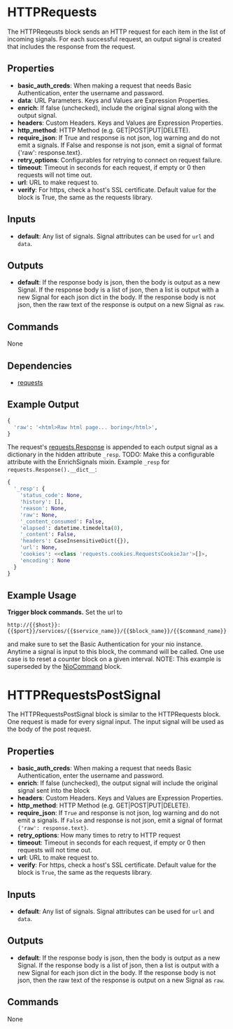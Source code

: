 HTTPRequests
============
The HTTPReqeusts block sends an HTTP request for each item in the list of incoming signals. For each successful request, an output signal is created that includes the response from the request.

Properties
----------
- **basic_auth_creds**: When making a request that needs Basic Authentication, enter the username and password.
- **data**: URL Parameters. Keys and Values are Expression Properties.
- **enrich**: If false (unchecked), include the original signal along with the output signal.
- **headers**: Custom Headers. Keys and Values are Expression Properties.
- **http_method**: HTTP Method (e.g. GET|POST|PUT|DELETE).
- **require_json**: If True and response is not json, log warning and do not emit a signals. If False and response is not json, emit a signal of format {'raw': response.text}.
- **retry_options**: Configurables for retrying to connect on request failure.
- **timeout**: Timeout in seconds for each request, if empty or 0 then requests will not time out.
- **url**: URL to make request to.
- **verify**: For https, check a host's SSL certificate. Default value for the block is True, the same as the requests library.

Inputs
------
- **default**: Any list of signals. Signal attributes can be used for `url` and `data`.

Outputs
-------
- **default**: If the response body is json, then the body is output as a new Signal.  If the response body is a list of json, then a list is output with a new Signal for each json dict in the body.  If the response body is not json, then the raw text of the response is output on a new Signal as `raw`.

Commands
--------
None

Dependencies
------------
-   [requests](https://pypi.python.org/pypi/requests/)

Example Output
--------------
```python
{
  'raw': '<html>Raw html page... boring</html>',
}
```
The request's [requests.Response](http://docs.python-requests.org/en/latest/api/#requests.Response) is appended to each output signal as a dictionary in the hidden attribute `_resp`. TODO: Make this a configurable attribute with the EnrichSignals mixin.
Example `_resp` for `requests.Response().__dict__`:
```python
{
  '_resp': {
    'status_code': None,
    'history': [],
    'reason': None,
    'raw': None,
    '_content_consumed': False,
    'elapsed': datetime.timedelta(0),
    '_content': False,
    'headers': CaseInsensitiveDict({}),
    'url': None,
    'cookies': <<class 'requests.cookies.RequestsCookieJar'>[]>,
    'encoding': None
  }
}
```

Example Usage
-------------
**Trigger block commands.** Set the url to
```
http://{{$host}}:{{$port}}/services/{{$service_name}}/{{$block_name}}/{{$command_name}}
```
and make sure to set the Basic Authentication for your nio instance. Anytime a signal is input to this block, the command will be called. One use case is to reset a counter block on a given interval.
NOTE: This example is superseded by the [NioCommand](https://github.com/nio-blocks/nio_command) block.

HTTPRequestsPostSignal
======================
The HTTPRequestsPostSignal block is similar to the HTTPRequests block.  One request is made for every signal input.  The input signal will be used as the body of the post request.

Properties
----------
- **basic_auth_creds**: When making a request that needs Basic Authentication, enter the username and password.
- **enrich**: If false (unchecked), the output signal will include the original signal sent into the block
- **headers**: Custom Headers. Keys and Values are Expression Properties.
- **http_method**: HTTP Method (e.g. GET|POST|PUT|DELETE).
- **require_json**: If `True` and response is not json, log warning and do not emit a signals. If `False` and response is not json, emit a signal of format `{'raw': response.text}`.
- **retry_options**: How many times to retry to HTTP request
- **timeout**: Timeout in seconds for each request, if empty or 0 then requests will not time out.
- **url**: URL to make request to.
- **verify**: For https, check a host's SSL certificate. Default value for the block is `True`, the same as the requests library.

Inputs
------
- **default**: Any list of signals. Signal attributes can be used for `url` and `data`.

Outputs
-------
- **default**: If the response body is json, then the body is output as a new Signal.  If the response body is a list of json, then a list is output with a new Signal for each json dict in the body.  If the response body is not json, then the raw text of the response is output on a new Signal as `raw`.

Commands
--------
None

